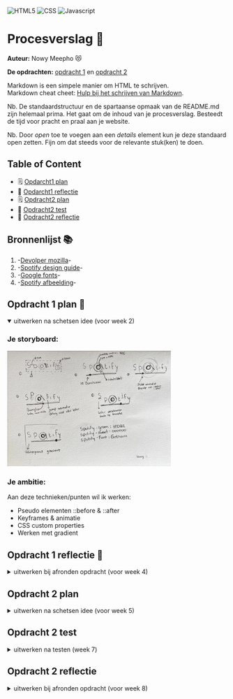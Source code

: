 ![HTML5](https://img.shields.io/badge/HTML5-E34F26?style=for-the-badge&logo=html5&logoColor=white)
![CSS](https://img.shields.io/badge/CSS3-1572B6?style=for-the-badge&logo=css3&logoColor=white)
![Javascript](https://img.shields.io/badge/JavaScript-323330?style=for-the-badge&logo=javascript&logoColor=F7DF1E)

# Procesverslag :page_facing_up:
**Auteur:** Nowy Meepho :heart_eyes_cat:

**De opdrachten:** [opdracht 1](opdracht1/index.html) en [opdracht 2](opdracht2/index.html)


Markdown is een simpele manier om HTML te schrijven.  
Markdown cheat cheet: [Hulp bij het schrijven van Markdown](https://github.com/adam-p/markdown-here/wiki/Markdown-Cheatsheet).

Nb. De standaardstructuur en de spartaanse opmaak van de README.md zijn helemaal prima. Het gaat om de inhoud van je procesverslag. Besteedt de tijd voor pracht en praal aan je website.

Nb. Door *open* toe te voegen aan een *details* element kun je deze standaard open zetten. Fijn om dat steeds voor de relevante stuk(ken) te doen.

## Table of Content

* 🗒️ [Opdarcht1 plan](#plan1)
* 🔄 [Opdarcht1 reflectie](#reflectie1)
* 🗒️ [Opdracht2 plan](#plan2)
* 🧪 [Opdracht2 test](#test2)
* 🔄 [Opdracht2 reflectie](#reflectie2)

## Bronnenlijst :books:
  1. -[Devolper mozilla](https://developer.mozilla.org/en-US/docs/Web/CSS)-
  2. -[Spotify design guide](https://developer.spotify.com/documentation/general/design-and-branding/)-
  3. -[Google fonts](https://fonts.google.com/?query=montserrat)-
  4. -[Spotify afbeelding](https://commons.wikimedia.org/wiki/File:Spotify_logo_without_text.svg)-


<a name="plan1"/>

## Opdracht 1 plan :memo:

<details open>
  <summary>uitwerken na schetsen idee (voor week 2)</summary>


  ### Je storyboard:
  <img src="readme-images/storyboardfvd.jpg" width="375px" alt="storyboard voor opdracht 1">


  ### Je ambitie: 
  Aan deze technieken/punten wil ik werken:
  - Pseudo elementen ::before & ::after
  - Keyframes & animatie
  - CSS custom properties
  - Werken met gradient
 
</details>

<a name="reflectie1"/>

## Opdracht 1 reflectie :repeat:

<details>
  <summary>uitwerken bij afronden opdracht (voor week 4)</summary>


  ### :checkered_flag: Je uitkomst - karakteristiek screenshot(s):
  <img src="readme-images/spot1.png" width="325px" height="240px" alt="uitomst opdracht 1">
  <img src="readme-images/spot2.png" width="325px" height="240px" alt="uitomst opdracht 1">
  <img src="readme-images/spot3.png" width="325px" height="240px" alt="uitomst opdracht 1">

  ### :sunglasses: Dit ging goed/Heb ik geleerd: 
  Werken met pseudo elementen zoals ::before & ::after gingen goed, ik heb veel geleerd hoe je dat kan gebruiker en animeren.
  Daarnaast vond ik gradient ook interresant om verschillende patronen te maken. 

  <img src="readme-images/spot5.png" width="325px"  alt="uitomst opdracht 1">
   <img src="readme-images/spot6.png" width="325px" alt="uitomst opdracht 1">

  ### :weary: Dit was lastig/Is niet gelukt:
  Ik heb de parent geanimeerd alleen de pseudo elementen gaan ook animeren alleen dat wil ik niet. Ik heb geprobeerd met een tegenovergestelde animatie   proberen te cancellen maar dat is deels gelukt. omdat ik twee animatie hebt bij de pseudo elementen werkt mijn tweede animatie niet. 
  
  Daarnaast had ik ook geëxperimenteerd met underline wavy, dat werkt wel alleen voor mijn opdracht is dat moeilijk/niet mogelijk.

  <img src="readme-images/spot7.png" width="325px" alt="uitomst opdracht 1">
</details>

<a name="plan2"/>

## Opdracht 2 plan

<details>
  <summary>uitwerken na schetsen idee (voor week 5)</summary>


  ### Je ontwerp:
  ### desktop:
  
  <img src="https://github.com/Nowyme/Frontend-voor-Designers/blob/master/readme-images/MacBook%20Pro%2014_%20-%201.png" width="375px" alt="ontwerp opdracht 2">
  
   <img src="https://github.com/Nowyme/Frontend-voor-Designers/blob/master/readme-images/MacBook%20Pro%2014_%20-%201.png" width="375px" alt="ontwerp opdracht 2">

### mobile:
   <img src="https://github.com/Nowyme/Frontend-voor-Designers/blob/master/readme-images/13%20Pro%20-%201.png" height="375px" alt="ontwerp opdracht 2">
  
   <img src="https://github.com/Nowyme/Frontend-voor-Designers/blob/master/readme-images/13%20Pro%20-%202.png" height="375px" alt="ontwerp opdracht 2">
  
  <img src="https://github.com/Nowyme/Frontend-voor-Designers/blob/master/readme-images/13%20Pro%20-%203.png" height="375px" alt="ontwerp opdracht 2">
  
  ### Je ambitie: 
  Aan deze technieken/punten wil ik werken:
  - Werken met public API
  - Geavanceerd animaties 
  - Op verschillende manieren bedienen zoals drag & drop
  - Intersection Observer werken
  
</details>


<a name="test2"/>

## Opdracht 2 test

<details>
  <summary>uitwerken na testen (week 7)</summary>

  



  ### Bevinding 1:
  * Cards kunnen niet omdraaien wanneer je erop klikt.

  #### oplossing:
  Ik heb met hulp de eventlisterner in mijn API foreach gezet zodat hij het kan zien. Dit komt omdat JS al laad voordat de API data worden in geladen waardoor het niet werkte.
  ```
  const buttonSlide = list.querySelector('li:last-of-type');
  
  buttonSlide.addEventListener('click', draaiPhoenixOm);
  ```



  ### Bevinding 2:
  * Scrollen door de cards lijstjes. 

  #### oplossing:
  Scrollen door de lijstjes lukte alleen je scrolt de pagina maar dat ik wil dus niet ik wil dat je door een lijstje scrolt zonder dat je de pagina scrolt. Dit heb ik opgelost door overflow: hidden en overflow-y: scroll.



 ### Bevinding 3:
  * Intersection observer.

  #### oplossing:
  Intersection observer werkte eerst ook niet en dat kwam ook omdat hij het lijstje niet ziet. Ik heb dus hetzelfde opgelost als met de flipcard. Ik heb de hele functie in de API gezet. Dit vind ik trouwens heel lelijk om te doen maar omdat we niet een template engine werken, weet ik niet zo goed hoe het anders moet.
  
  ```
  const options = {
        root: null,
        threshold: 0.4,
        rootMargin: '0px',
      };

      const observer = new IntersectionObserver(function (entries, observer) {
        entries.forEach((entry) => {
          entry.target.classList.toggle('slide-top', entry.isIntersecting);
        });
      }, options);

      cards.forEach((card) => {
        observer.observe(card);
        card.classList.add('hide');
      });
    });
  ```
  
   ### Bevinding 4:
  * Ik kon geen data selecteren uit een API.

  #### oplossing:
  Ik moest data uit de API halen maar ik wist niet hoe je een data moet selecteren met een `-` erin zoals `file-name`. Ik heb eerst geprobeerd om de data te formateren in een array met `map()` maar dat ook geen succes. Ik heb uiteindelijk gewoon zitten experimenteren en daarna was het toch gelukt. Ik heb gelost door dit te typen:
  
  ```
   const img = aArt.image_uri;
   const artDesc = aArt['museum-desc'];
   const artPrice = aArt['buy-price'];
  ```

  ### Bevinding 5:
  * Card drag and drop ziet raar uit

  #### oplossing:
 Ik voor mijn feature dat je cards kan drag and drop op het scherm alleen dat werkt wel maar het ziet raar uit omdat mijn card bestaat uit een achterkant en voorkant. Wanneer ik een card sleep dan zie ik de achterkant. Ik weet niet hoe je dit moet oplossen. Ik heb dit als code:
  ```
  new Sortable(allesLijst, {
  group: 'shared', // set both lists to same group
  animation: 150,
});

new Sortable(favoLijst, {
  group: 'shared',
  animation: 150,
});

  ```

</details>


<a name="reflectie2"/>

## Opdracht 2 reflectie

<details>
  <summary>uitwerken bij afronden opdracht (voor week 8)</summary>

  ### Je uitkomst - karakteristiek screenshot(s):
  <img src="readme-images/dummy-plaatje.svg" width="375px" alt="uitkomst opdracht 2">


  ### Dit ging goed/Heb ik geleerd: 
  Korte omschrijving met plaatje(s)

  <img src="readme-images/dummy-plaatje.svg" width="375px" alt="top">


  ### Dit was lastig/Is niet gelukt:
  Korte omschrijving met plaatje(s)

  <img src="readme-images/dummy-plaatje.svg" width="375px" alt="bummer">
</details>
